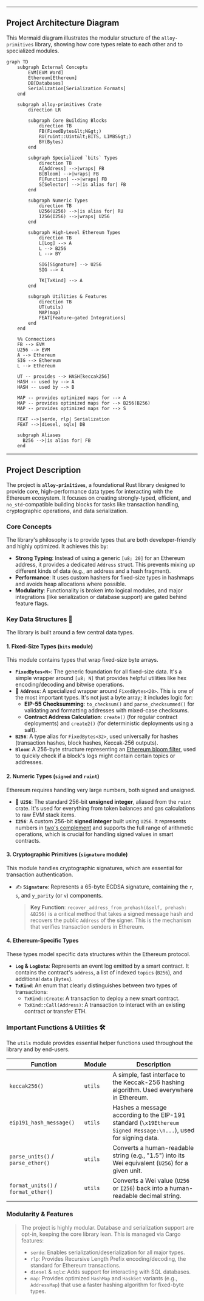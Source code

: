 
-----

## Project Architecture Diagram

This Mermaid diagram illustrates the modular structure of the `alloy-primitives` library, showing how core types relate to each other and to specialized modules.

```mermaid
graph TD
    subgraph External Concepts
        EVM[EVM Word]
        Ethereum[Ethereum]
        DB[Databases]
        Serialization[Serialization Formats]
    end

    subgraph alloy-primitives Crate
        direction LR

        subgraph Core Building Blocks
            direction TB
            FB(FixedBytes&lt;N&gt;)
            RU(ruint::Uint&lt;BITS, LIMBS&gt;)
            BY(Bytes)
        end

        subgraph Specialized `bits` Types
            direction TB
            A[Address] -->|wraps| FB
            B[Bloom] -->|wraps| FB
            F[Function] -->|wraps| FB
            S[Selector] -->|is alias for| FB
        end

        subgraph Numeric Types
            direction TB
            U256(U256) -->|is alias for| RU
            I256(I256) -->|wraps| U256
        end

        subgraph High-Level Ethereum Types
            direction TB
            L[Log] --> A
            L --> B256
            L --> BY

            SIG[Signature] --> U256
            SIG --> A

            TK[TxKind] --> A
        end

        subgraph Utilities & Features
            direction TB
            UT(utils)
            MAP(map)
            FEAT[Feature-gated Integrations]
        end
    end

    %% Connections
    FB --> EVM
    U256 --> EVM
    A --> Ethereum
    SIG --> Ethereum
    L --> Ethereum

    UT -- provides --> HASH[keccak256]
    HASH -- used by --> A
    HASH -- used by --> B

    MAP -- provides optimized maps for --> A
    MAP -- provides optimized maps for --> B256(B256)
    MAP -- provides optimized maps for --> S

    FEAT -->|serde, rlp| Serialization
    FEAT -->|diesel, sqlx| DB

    subgraph Aliases
      B256 -->|is alias for| FB
    end
```

-----

## Project Description

The project is **`alloy-primitives`**, a foundational Rust library designed to provide core, high-performance data types for interacting with the Ethereum ecosystem. It focuses on creating strongly-typed, efficient, and `no_std`-compatible building blocks for tasks like transaction handling, cryptographic operations, and data serialization.

### Core Concepts

The library's philosophy is to provide types that are both developer-friendly and highly optimized. It achieves this by:

  * **Strong Typing**: Instead of using a generic `[u8; 20]` for an Ethereum address, it provides a dedicated `Address` struct. This prevents mixing up different kinds of data (e.g., an address and a hash fragment).
  * **Performance**: It uses custom hashers for fixed-size types in hashmaps and avoids heap allocations where possible.
  * **Modularity**: Functionality is broken into logical modules, and major integrations (like serialization or database support) are gated behind feature flags.

### Key Data Structures 🧱

The library is built around a few central data types.

#### 1\. Fixed-Size Types (`bits` module)

This module contains types that wrap fixed-size byte arrays.

  * **`FixedBytes<N>`**: The generic foundation for all fixed-size data. It's a simple wrapper around `[u8; N]` that provides helpful utilities like hex encoding/decoding and bitwise operations.
  * 🏦 **`Address`**: A specialized wrapper around `FixedBytes<20>`. This is one of the most important types. It's not just a byte array; it includes logic for:
      * **EIP-55 Checksumming**: `to_checksum()` and `parse_checksummed()` for validating and formatting addresses with mixed-case checksums.
      * **Contract Address Calculation**: `create()` (for regular contract deployments) and `create2()` (for deterministic deployments using a salt).
  * **`B256`**: A type alias for `FixedBytes<32>`, used universally for hashes (transaction hashes, block hashes, Keccak-256 outputs).
  * **`Bloom`**: A 256-byte structure representing an [Ethereum bloom filter](https://eips.ethereum.org/EIPS/eip-1186), used to quickly check if a block's logs might contain certain topics or addresses.

#### 2\. Numeric Types (`signed` and `ruint`)

Ethereum requires handling very large numbers, both signed and unsigned.

  * 🔢 **`U256`**: The standard 256-bit **unsigned integer**, aliased from the `ruint` crate. It's used for everything from token balances and gas calculations to raw EVM stack items.
  * **`I256`**: A custom 256-bit **signed integer** built using `U256`. It represents numbers in [two's complement](https://en.wikipedia.org/wiki/Two%27s_complement) and supports the full range of arithmetic operations, which is crucial for handling signed values in smart contracts.

#### 3\. Cryptographic Primitives (`signature` module)

This module handles cryptographic signatures, which are essential for transaction authentication.

  * ✍️ **`Signature`**: Represents a 65-byte ECDSA signature, containing the `r`, `s`, and `y_parity` (or `v`) components.
    > **Key Function**: `recover_address_from_prehash(&self, prehash: &B256)` is a critical method that takes a signed message hash and recovers the public `Address` of the signer. This is the mechanism that verifies transaction senders in Ethereum.

#### 4\. Ethereum-Specific Types

These types model specific data structures within the Ethereum protocol.

  * **`Log` & `LogData`**: Represents an event log emitted by a smart contract. It contains the contract's `address`, a list of indexed `topics` (`B256`), and additional `data` (`Bytes`).
  * **`TxKind`**: An enum that clearly distinguishes between two types of transactions:
      * `TxKind::Create`: A transaction to deploy a new smart contract.
      * `TxKind::Call(Address)`: A transaction to interact with an existing contract or transfer ETH.

### Important Functions & Utilities 🛠️

The `utils` module provides essential helper functions used throughout the library and by end-users.

| Function                 | Module  | Description                                                                                             |
| ------------------------ | ------- | ------------------------------------------------------------------------------------------------------- |
| `keccak256()`            | `utils` | A simple, fast interface to the Keccak-256 hashing algorithm. Used everywhere in Ethereum.              |
| `eip191_hash_message()`  | `utils` | Hashes a message according to the EIP-191 standard (`\x19Ethereum Signed Message:\n...`), used for signing data. |
| `parse_units()` / `parse_ether()` | `utils` | Converts a human-readable string (e.g., "1.5") into its Wei equivalent (`U256`) for a given unit. |
| `format_units()` / `format_ether()`| `utils` | Converts a Wei value (`U256` or `I256`) back into a human-readable decimal string.                |

### Modularity & Features

> The project is highly modular. Database and serialization support are opt-in, keeping the core library lean. This is managed via Cargo features:
>
>   * `serde`: Enables serialization/deserialization for all major types.
>   * `rlp`: Provides Recursive Length Prefix encoding/decoding, the standard for Ethereum transactions.
>   * `diesel` & `sqlx`: Adds support for interacting with SQL databases.
>   * `map`: Provides optimized `HashMap` and `HashSet` variants (e.g., `AddressMap`) that use a faster hashing algorithm for fixed-byte types.